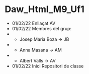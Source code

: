 # Daw_Html_M9_Uf1

- 01/02/22 Enllaçat AV
- 01/02/22 Membres del grup:
- - Josep Maria Boza -> JB
- - Anna Masana -> AM
- - Albert Valls -> AV
- 01/02/22 Inici Repositori de classe 